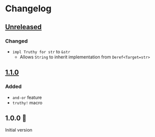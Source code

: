 # Changelog

## [Unreleased](https://github.com/spenserblack/truthy-rs/compare/v1.1.0...HEAD)
### Changed
- `impl Truthy for str` to `&str`
  - Allows `String` to inherit implementation from `Deref<Target=str>`

## [1.1.0]
### Added
- `and-or` feature
- `truthy!` macro

## 1.0.0 :tada:
Initial version

[1.1.0]: https://github.com/spenserblack/truthy-rs/compare/v1.0.0...v1.1.0

